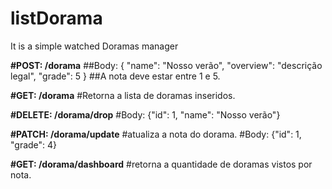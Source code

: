 # listDorama
It is a simple watched Doramas manager 


**#POST: /dorama**
##Body: { "name": "Nosso verão", "overview": "descrição legal",  "grade": 5 }
##A nota deve estar entre 1 e 5. 

**#GET: /dorama**
#Retorna a lista de doramas inseridos.

**#DELETE: /dorama/drop**
#Body: {"id": 1, "name": "Nosso verão"}

**#PATCH: /dorama/update**
#atualiza a nota do dorama. 
#Body: {"id": 1, "grade": 4}

**#GET: /dorama/dashboard**
#retorna a quantidade de doramas vistos por nota. 

